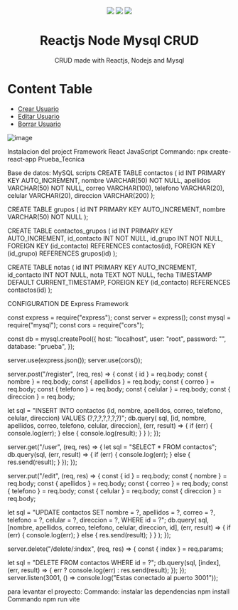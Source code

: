 <p align="center">
  <img src="https://logospng.org/download/react/logo-react-256.png" />
  <img src="https://logospng.org/download/node-js/logo-node-js-256.png" />
  <img src="https://logospng.org/download/mysql/mysql-256.png" />
</p>

<h1 align="center">Reactjs Node Mysql CRUD</h1>
<p align="center">CRUD made with Reactjs, Nodejs and Mysql</p>

Content Table
=================
<!--ts-->
   * [Crear Usuario](#Craer)
   * [Editar Usuario](#editar)
   * [Borrar Usuario](#delete)
<!--te-->

![image](https://user-images.githubusercontent.com/83982603/224597663-52b379ed-89e3-4a41-a9a3-e88098ead855.png)

Instalacion del project 
Framework React JavaScript
Commando: npx create-react-app Prueba_Tecnica

Base de datos: MySQL
scripts
CREATE TABLE contactos (
  id INT PRIMARY KEY AUTO_INCREMENT,
  nombre VARCHAR(50) NOT NULL,
  apellidos VARCHAR(50) NOT NULL,
  correo VARCHAR(100),
  telefono VARCHAR(20),
  celular VARCHAR(20),
  direccion VARCHAR(200)
);

CREATE TABLE grupos (
  id INT PRIMARY KEY AUTO_INCREMENT,
  nombre VARCHAR(50) NOT NULL
);

CREATE TABLE contactos_grupos (
  id INT PRIMARY KEY AUTO_INCREMENT,
  id_contacto INT NOT NULL,
  id_grupo INT NOT NULL,
  FOREIGN KEY (id_contacto) REFERENCES contactos(id),
  FOREIGN KEY (id_grupo) REFERENCES grupos(id)
);

CREATE TABLE notas (
  id INT PRIMARY KEY AUTO_INCREMENT,
  id_contacto INT NOT NULL,
  nota TEXT NOT NULL,
  fecha TIMESTAMP DEFAULT CURRENT_TIMESTAMP,
  FOREIGN KEY (id_contacto) REFERENCES contactos(id)
);

CONFIGURATION DE Express Framework

const express = require("express");
const server = express();
const mysql = require("mysql");
const cors = require("cors");

const db = mysql.createPool({
  host: "localhost",
  user: "root",
  password: "",
  database: "prueba",
});

server.use(express.json());
server.use(cors());

server.post("/register", (req, res) => {
  const { id } = req.body;
  const { nombre } = req.body;
  const { apellidos } = req.body;
  const { correo } = req.body;
  const { telefono } = req.body;
  const { celular } = req.body;
  const { direccion } = req.body;

  let sql =
    "INSERT INTO contactos (id, nombre, apellidos, correo, telefono, celular, direccion) VALUES (?,?,?,?,?,?,?)";
  db.query(
    sql,
    [id, nombre, apellidos, correo, telefono, celular, direccion],
    (err, result) => {
      if (err) {
        console.log(err);
      } else {
        console.log(result);
      }
    }
  );
});

server.get("/user", (req, res) => {
  let sql = "SELECT * FROM contactos";
  db.query(sql, (err, result) => {
    if (err) {
      console.log(err);
    } else {
      res.send(result);
    }
  });
});

server.put("/edit", (req, res) => {
  const { id } = req.body;
  const { nombre } = req.body;
  const { apellidos } = req.body;
  const { correo } = req.body;
  const { telefono } = req.body;
  const { celular } = req.body;
  const { direccion } = req.body;

  let sql =
"UPDATE contactos SET nombre = ?, apellidos = ?, correo = ?, telefono = ?, celular = ?, direccion = ?, WHERE id = ?";
  db.query(
    sql,
    [nombre, apellidos, correo, telefono, celular, direccion, id],
    (err, result) => {
      if (err) {
        console.log(err);
      } else {
        res.send(result);
      }
    }
  );
});

server.delete("/delete/:index", (req, res) => {
  const { index } = req.params;

  let sql = "DELETE FROM contactos WHERE id = ?";
  db.query(sql, [index], (err, result) => {
    err ? console.log(err) : res.send(result);
  });
});
server.listen(3001, () => console.log("Estas conectado al puerto 3001"));

para levantar el proyecto:
Commando: instalar las dependencias npm install
Commando npm run vite



